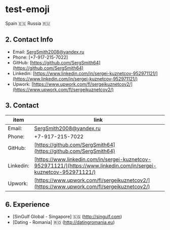 # test-emoji
Spain :es:
Russia :ru:

## 2. Contact Info
* Email: [SergSmith2008@yandex.ru](mailto:SergSmith2008@yandex.ru)
* Phone: [+7-917-215-7022]
* GitHub: [https://github.com/SergSmith64](https://github.com/SergSmith64)
* Linkedin: [https://www.linkedin.com/in/sergei-kuznetcov-952971121/](https://www.linkedin.com/in/sergei-kuznetcov-952971121/)
* Upwork: [https://www.upwork.com/fl/sergeikuznetcov2/](https://www.upwork.com/fl/sergeikuznetcov2/)

## 3. Contact 
item | link
------------ | -------------------------------
Email: | [SergSmith2008@yandex.ru](mailto:SergSmith2008@yandex.ru)
Phone: | +7-917-215-7022
GitHub: | [https://github.com/SergSmith64](https://github.com/SergSmith64)
Linkedin: | [https://www.linkedin.com/in/sergei-kuznetcov-952971121/](https://www.linkedin.com/in/sergei-kuznetcov-952971121/)
Upwork: | [https://www.upwork.com/fl/sergeikuznetcov2/](https://www.upwork.com/fl/sergeikuznetcov2/)

## 6. Experience
  * [SinGulf Global - Singapore] :singapore: (http://singulf.com)
  * [Dating - Romania] :romania: (http://datingromania.eu)

